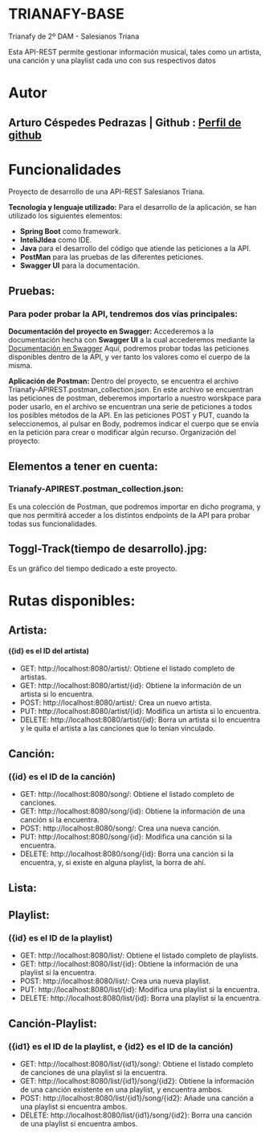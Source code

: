 # TRIANAFY-BASE
Trianafy de 2º DAM - Salesianos Triana

Esta API-REST permite gestionar información musical, tales como un artista, una canción y una playlist cada uno con sus respectivos datos

# Autor
  ## Arturo Céspedes Pedrazas  | Github : [Perfil de github](https://github.com/ArturoCes)
# Funcionalidades
Proyecto de desarrollo de una API-REST Salesianos Triana.

**Tecnología y lenguaje utilizado:**
Para el desarrollo de la aplicación, se han utilizado los siguientes elementos:

- **Spring Boot** como framework.
- **InteliJIdea** como IDE.
- **Java** para el desarrollo del código que atiende las peticiones a la API.
- **PostMan** para las pruebas de las diferentes peticiones.
- **Swagger UI** para la documentación.

## Pruebas:
### Para poder probar la API, tendremos dos vías principales:

**Documentación del proyecto en Swagger:** Accederemos a la documentación hecha con **Swagger UI** a la cual accederemos mediante la 
[Documentación en Swagger](http://localhost:8080/swagger-ui.html) Aquí, podremos probar todas las peticiones disponibles dentro de la API, y ver tanto los valores como el cuerpo de la misma.

**Aplicación de Postman:** Dentro del proyecto, se encuentra el archivo Trianafy-APIREST.postman_collection.json. En este archivo se encuentran las peticiones de postman, deberemos importarlo a nuestro worskpace para poder usarlo, en el archivo se encuentran una serie de peticiones a todos los posibles métodos de la API. En las peticiones POST y PUT, cuando la seleccionemos, al pulsar en Body, podremos indicar el cuerpo que se envía en la petición para crear o modificar algún recurso.
Organización del proyecto:

## Elementos a tener en cuenta:

### Trianafy-APIREST.postman_collection.json:
Es una colección de Postman, que podremos importar en dicho programa, y que nos permitirá acceder a los distintos endpoints de la API para probar todas sus funcionalidades.
## Toggl-Track(tiempo de desarrollo).jpg:
Es un gráfico del tiempo dedicado a este proyecto.
# Rutas disponibles:
## Artista: 
#### ({id} es el ID del artista)
- GET: http://localhost:8080/artist/: Obtiene el listado completo de artistas.
- GET: http://localhost:8080/artist/{id}: Obtiene la información de un artista si lo encuentra.
- POST: http://localhost:8080/artist/: Crea un nuevo artista.
- PUT: http://localhost:8080/artist/{id}: Modifica un artista si lo encuentra.
- DELETE: http://localhost:8080/artist/{id}: Borra un artista si lo encuentra y le quita el artista a las canciones que lo tenian vinculado.
## Canción: 
### ({id} es el ID de la canción)
- GET: http://localhost:8080/song/: Obtiene el listado completo de canciones.
- GET: http://localhost:8080/song/{id}: Obtiene la información de una canción si la encuentra.
- POST: http://localhost:8080/song/: Crea una nueva canción.
- PUT: http://localhost:8080/song/{id}: Modifica una canción si la encuentra.
- DELETE: http://localhost:8080/song/{id}: Borra una canción si la encuentra, y, si existe en alguna playlist, la borra de ahí.
## Lista:
## Playlist:
### ({id} es el ID de la playlist)
- GET: http://localhost:8080/list/: Obtiene el listado completo de playlists.
- GET: http://localhost:8080/list/{id}: Obtiene la información de una playlist si la encuentra.
- POST: http://localhost:8080/list/: Crea una nueva playlist.
- PUT: http://localhost:8080/list/{id}: Modifica una playlist si la encuentra.
- DELETE: http://localhost:8080/list/{id}: Borra una playlist si la encuentra.
## Canción-Playlist:
### ({id1} es el ID de la playlist, e {id2} es el ID de la canción)
- GET: http://localhost:8080/list/{id1}/song/: Obtiene el listado completo de canciones de una playlist si la encuentra.
- GET: http://localhost:8080/list/{id1}/song/{id2}: Obtiene la información de una canción existente en una playlist, y encuentra ambos.
- POST: http://localhost:8080/list/{id1}/song/{id2}: Añade una canción a una playlist si encuentra ambos.
- DELETE: http://localhost:8080/list/{id1}/song/{id2}: Borra una canción de una playlist si encuentra ambos.
